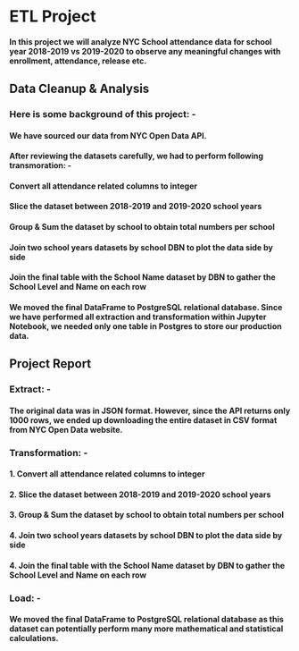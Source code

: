 # ETL Project
#### In this project we will analyze NYC School attendance data for school year 2018-2019 vs 2019-2020 to observe any meaningful changes with enrollment, attendance, release etc.

## Data Cleanup & Analysis
### Here is some background of this project: -
#### We have sourced our data from NYC Open Data API. 
#### After reviewing the datasets carefully, we had to perform following transmoration: -
#### Convert all attendance related columns to integer
#### Slice the dataset between 2018-2019 and 2019-2020 school years
#### Group & Sum the dataset by school to obtain total numbers per school
#### Join two school years datasets by school DBN to plot the data side by side
#### Join the final table with the School Name dataset by DBN to gather the School Level and Name on each row
#### We moved the final DataFrame to PostgreSQL relational database. Since we have performed all extraction and transformation within Jupyter Notebook, we needed only one table in Postgres to store our production data.

## Project Report
### Extract: -
#### The original data was in JSON format. However, since the API returns only 1000 rows, we ended up downloading the entire dataset in CSV format from NYC Open Data website.
### Transformation: -
#### 1. Convert all attendance related columns to integer
#### 2. Slice the dataset between 2018-2019 and 2019-2020 school years
#### 3. Group & Sum the dataset by school to obtain total numbers per school
#### 4. Join two school years datasets by school DBN to plot the data side by side
#### 4. Join the final table with the School Name dataset by DBN to gather the School Level and Name on each row
### Load: -
#### We moved the final DataFrame to PostgreSQL relational database as this dataset can potentially perform many more mathematical and statistical calculations. 